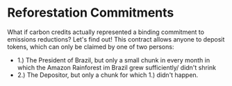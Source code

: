 # Reforestation Commitments

What if carbon credits actually represented a binding commitment to emissions reductions?
Let's find out! This contract allows anyone to deposit tokens, which can only be claimed by one of two persons:
- 1.) The President of Brazil, but only a small chunk in every month in which the Amazon Rainforest im Brazil grew sufficiently/ didn't shrink
- 2.) The Depositor, but only a chunk for which 1.) didn't happen.
